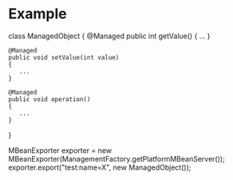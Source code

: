 # Example

class ManagedObject
{
    @Managed
    public int getValue()
    {
       ...
    }

    @Managed
    public void setValue(int value)
    {
       ...
    }

    @Managed
    public void operation()
    {
       ...
    }
}


MBeanExporter exporter = new MBeanExporter(ManagementFactory.getPlatformMBeanServer());
exporter.export("test:name=X", new ManagedObject());

